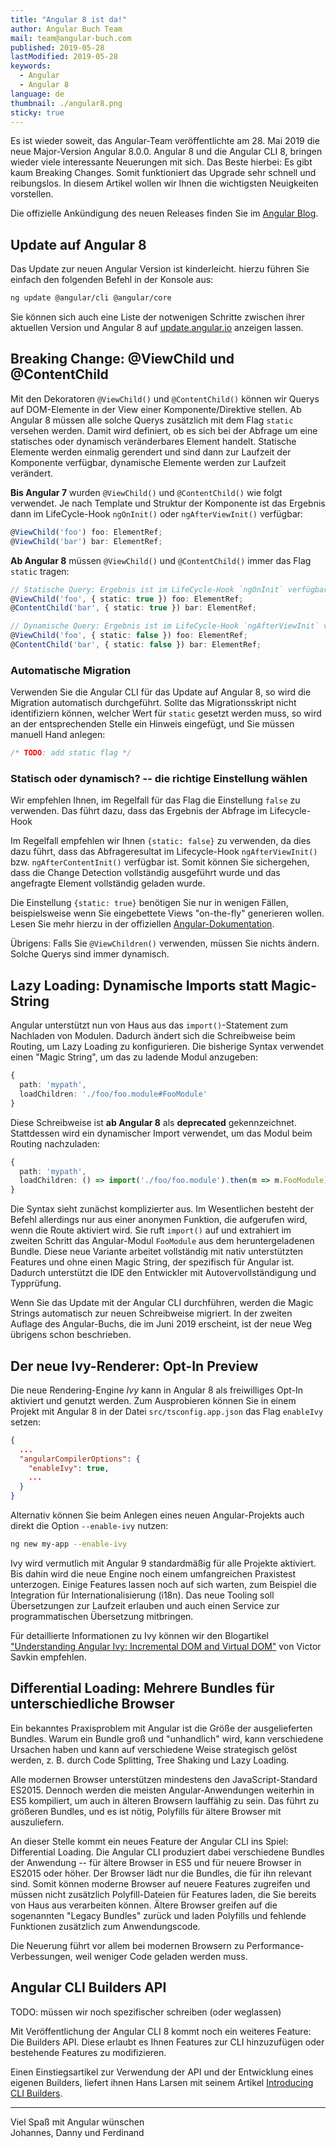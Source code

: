 ```yaml
---
title: "Angular 8 ist da!"
author: Angular Buch Team
mail: team@angular-buch.com
published: 2019-05-28
lastModified: 2019-05-28
keywords:
  - Angular
  - Angular 8
language: de
thumbnail: ./angular8.png
sticky: true
---
```



Es ist wieder soweit, das Angular-Team veröffentlichte am 28. Mai 2019 die neue Major-Version Angular 8.0.0.
Angular 8 und die Angular CLI 8, bringen wieder viele interessante Neuerungen mit sich.
Das Beste hierbei: Es gibt kaum Breaking Changes. Somit funktioniert das Upgrade sehr schnell und reibungslos.
In diesem Artikel wollen wir Ihnen die wichtigsten Neuigkeiten vorstellen.

Die offizielle Ankündigung des neuen Releases finden Sie im [Angular Blog](https://blog.angular.io/xxxxxxxxxx).


## Update auf Angular 8
Das Update zur neuen Angular Version ist kinderleicht. hierzu führen Sie einfach den folgenden Befehl in der Konsole aus:

```sh
ng update @angular/cli @angular/core
```

Sie können sich auch eine Liste der notwenigen Schritte zwischen ihrer aktuellen Version und Angular 8 auf [update.angular.io](https://update.angular.io/) anzeigen lassen.



## Breaking Change: @ViewChild und @ContentChild

Mit den Dekoratoren `@ViewChild()` und `@ContentChild()` können wir Querys auf DOM-Elemente in der View einer Komponente/Direktive stellen.
Ab Angular 8 müssen alle solche Querys zusätzlich mit dem Flag `static` versehen werden.
Damit wird definiert, ob es sich bei der Abfrage um eine statisches oder dynamisch veränderbares Element handelt.
Statische Elemente werden einmalig gerendert und sind dann zur Laufzeit der Komponente verfügbar, dynamische Elemente werden zur Laufzeit verändert.


**Bis Angular 7** wurden `@ViewChild()` und `@ContentChild()` wie folgt verwendet.
Je nach Template und Struktur der Komponente ist das Ergebnis dann im LifeCycle-Hook `ngOnInit()` oder `ngAfterViewInit()` verfügbar:

```ts
@ViewChild('foo') foo: ElementRef;
@ViewChild('bar') bar: ElementRef;
```

**Ab Angular 8** müssen `@ViewChild()` und `@ContentChild()` immer das Flag `static` tragen:

```ts
// Statische Query: Ergebnis ist im LifeCycle-Hook `ngOnInit` verfügbar
@ViewChild('foo', { static: true }) foo: ElementRef;
@ContentChild('bar', { static: true }) bar: ElementRef;

// Dynamische Query: Ergebnis ist im LifeCycle-Hook `ngAfterViewInit` verfügbar
@ViewChild('foo', { static: false }) foo: ElementRef;
@ContentChild('bar', { static: false }) bar: ElementRef;
```

### Automatische Migration

Verwenden Sie die Angular CLI für das Update auf Angular 8, so wird die Migration automatisch durchgeführt.
Sollte das Migrationsskript nicht identifiziern können, welcher Wert für `static` gesetzt werden muss, so wird an der entsprechenden Stelle ein Hinweis eingefügt, und Sie müssen manuell Hand anlegen:

```ts
/* TODO: add static flag */
```

### Statisch oder dynamisch? -- die richtige Einstellung wählen

Wir empfehlen Ihnen, im Regelfall für das Flag die Einstellung `false` zu verwenden.
Das führt dazu, dass das Ergebnis der Abfrage im Lifecycle-Hook

Im Regelfall empfehlen wir Ihnen `{static: false}` zu verwenden, da dies dazu führt, dass das Abfrageresultat im Lifecycle-Hook `ngAfterViewInit()` bzw. `ngAfterContentInit()` verfügbar ist.
Somit können Sie sichergehen, dass die Change Detection vollständig ausgeführt wurde und das angefragte Element vollständig geladen wurde.

Die Einstellung `{static: true}` benötigen Sie nur in wenigen Fällen, beispielsweise wenn Sie eingebettete Views "on-the-fly" generieren wollen.
Lesen Sie mehr hierzu in der offiziellen [Angular-Dokumentation](https://next.angular.io/guide/static-query-migration#is-there-a-case-where-i-should-use-static-true).

Übrigens: Falls Sie `@ViewChildren()` verwenden, müssen Sie nichts ändern.
Solche Querys sind immer dynamisch. 



## Lazy Loading: Dynamische Imports statt Magic-String

Angular unterstützt nun von Haus aus das `import()`-Statement zum Nachladen von Modulen.
Dadurch ändert sich die Schreibweise beim Routing, um Lazy Loading zu konfigurieren.
Die bisherige Syntax verwendet einen "Magic String", um das zu ladende Modul anzugeben:

```ts
{
  path: 'mypath',
  loadChildren: './foo/foo.module#FooModule'
}
```

Diese Schreibweise ist **ab Angular 8** als **deprecated** gekennzeichnet.
Stattdessen wird ein dynamischer Import verwendet, um das Modul beim Routing nachzuladen:

```ts
{
  path: 'mypath',
  loadChildren: () => import('./foo/foo.module').then(m => m.FooModule)
}
```

Die Syntax sieht zunächst komplizierter aus.
Im Wesentlichen besteht der Befehl allerdings nur aus einer anonymen Funktion, die aufgerufen wird, wenn die Route aktiviert wird.
Sie ruft `import()` auf und extrahiert im zweiten Schritt das Angular-Modul `FooModule` aus dem heruntergeladenen Bundle.
Diese neue Variante arbeitet vollständig mit nativ unterstützten Features und ohne einen Magic String, der spezifisch für Angular ist.
Dadurch unterstützt die IDE den Entwickler mit Autovervollständigung und Typprüfung.

Wenn Sie das Update mit der Angular CLI durchführen, werden die Magic Strings automatisch zur neuen Schreibweise migriert.
In der zweiten Auflage des Angular-Buchs, die im Juni 2019 erscheint, ist der neue Weg übrigens schon beschrieben.



## Der neue Ivy-Renderer: Opt-In Preview

Die neue Rendering-Engine _Ivy_ kann in Angular 8 als freiwilliges Opt-In aktiviert und genutzt werden.
Zum Ausprobieren können Sie in einem Projekt mit Angular 8 in der Datei `src/tsconfig.app.json` das Flag `enableIvy` setzen:

```json
{
  ...
  "angularCompilerOptions": {
    "enableIvy": true,
    ...
  }
}
```

Alternativ können Sie beim Anlegen eines neuen Angular-Projekts auch direkt die Option `--enable-ivy` nutzen:

```bash
ng new my-app --enable-ivy
```

Ivy wird vermutlich mit Angular 9 standardmäßig für alle Projekte aktiviert.
Bis dahin wird die neue Engine noch einem umfangreichen Praxistest unterzogen.
Einige Features lassen noch auf sich warten, zum Beispiel die Integration für Internationalisierung (i18n).
Das neue Tooling soll Übersetzungen zur Laufzeit erlauben und auch einen Service zur programmatischen Übersetzung mitbringen.

Für detaillierte Informationen zu Ivy können wir den Blogartikel ["Understanding Angular Ivy: Incremental DOM and Virtual DOM"](https://blog.nrwl.io/243be844bf36) von Victor Savkin empfehlen.


## Differential Loading: Mehrere Bundles für unterschiedliche Browser

Ein bekanntes Praxisproblem mit Angular ist die Größe der ausgelieferten Bundles.
Warum ein Bundle groß und "unhandlich" wird, kann verschiedene Ursachen haben und kann auf verschiedene Weise strategisch gelöst werden, z. B. durch Code Splitting, Tree Shaking und Lazy Loading.

Alle modernen Browser unterstützen mindestens den JavaScript-Standard ES2015.
Dennoch werden die meisten Angular-Anwendungen weiterhin in ES5 kompiliert, um auch in älteren Browsern lauffähig zu sein.
Das führt zu größeren Bundles, und es ist nötig, Polyfills für ältere Browser mit auszuliefern.

An dieser Stelle kommt ein neues Feature der Angular CLI ins Spiel: Differential Loading.
Die Angular CLI produziert dabei verschiedene Bundles der Anwendung -- für ältere Browser in ES5 und für neuere Browser in ES2015 oder höher.
Der Browser lädt nur die Bundles, die für ihn relevant sind.
Somit können moderne Browser auf neuere Features zugreifen und müssen nicht zusätzlich Polyfill-Dateien für Features laden, die Sie bereits von Haus aus verarbeiten können.
Ältere Browser greifen auf die sogenannten "Legacy Bundles" zurück und laden Polyfills und fehlende Funktionen zusätzlich zum Anwendungscode.

Die Neuerung führt vor allem bei modernen Browsern zu Performance-Verbessungen, weil weniger Code geladen werden muss.



## Angular CLI Builders API

TODO: müssen wir noch spezifischer schreiben (oder weglassen)

Mit Veröffentlichung der Angular CLI 8 kommt noch ein weiteres Feature: Die Builders API.
Diese erlaubt es Ihnen Features zur CLI hinzuzufügen oder bestehende Features zu modifizieren.

Einen Einstiegsartikel zur Verwendung der API und der Entwicklung eines eigenen Builders, liefert ihnen Hans Larsen mit seinem Artikel [Introducing CLI Builders](https://blog.angular.io/d012d4489f1b).

<hr>

Viel Spaß mit Angular wünschen<br>
Johannes, Danny und Ferdinand